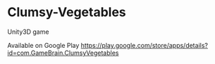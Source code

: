 # Clumsy-Vegetables
Unity3D game

Available on Google Play
https://play.google.com/store/apps/details?id=com.GameBrain.ClumsyVegetables
